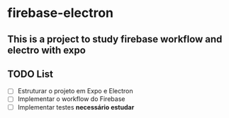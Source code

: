 # firebase-electron
 ## This is a project to study __firebase__ workflow and __electro with expo__ 
 
 ## TODO List
 - [ ] Estruturar o projeto em Expo e Electron
 - [ ] Implementar o workflow do Firebase
 - [ ] Implementar testes **necessário estudar**